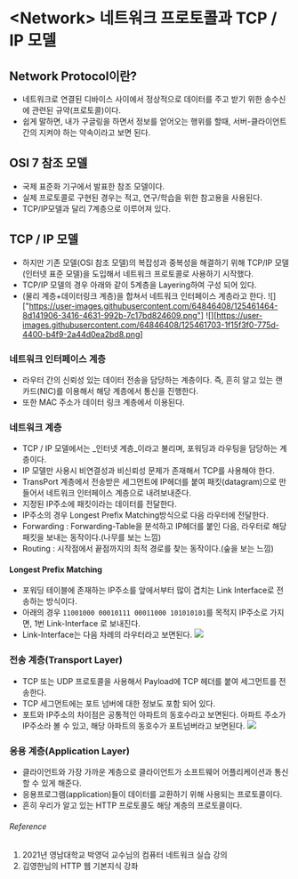 # \<Network\> 네트워크 프로토콜과 TCP / IP 모델

## Network Protocol이란?
- 네트워크로 연결된 디바이스 사이에서 정상적으로 데이터를 주고 받기 위한 송수신에 관련된 규약(프로토콜)이다.
- 쉽게 말하면, 내가 구글링을 하면서 정보를 얻어오는 행위를 할때, 서버-클라이언트간의 지켜야 하는 약속이라고 보면 된다.

## OSI 7 참조 모델
- 국제 표준화 기구에서 발표한 참조 모델이다.
- 실제 프로토콜로 구현된 경우는 적고, 연구/학습을 위한 참고용을 사용된다.
- TCP/IP모델과 달리 7계층으로 이루어져 있다.

## TCP / IP 모델
- 하지만 기존 모델(OSI 참조 모델)의 복잡성과 중복성을 해결하기 위해 TCP/IP 모델(인터넷 표준 모델)을 도입해서 네트워크 프로토콜로 사용하기 시작했다.
- TCP/IP 모델의 경우 아래와 같이 5계층을 Layering하여 구성 되어 있다.
- (물리 계층+데이터링크 계층)을 합쳐서 네트워크 인터페이스 계층라고 한다.
![]["https://user-images.githubusercontent.com/64846408/125461464-8d141906-3416-4631-992b-7c17bd824609.png"]
![][https://user-images.githubusercontent.com/64846408/125461703-1f15f3f0-775d-4400-b4f9-2a44d0ea2bd8.png]
### 네트워크 인터페이스 계층
- 라우터 간의 신뢰성 있는 데이터 전송을 담당하는 계층이다. 즉, 흔히 알고 있는 랜카드(NIC)를 이용해서 해당 계층에서 통신을 진행한다.
- 또한 MAC 주소가 데이터 링크 계층에서 이용된다.
		 
### 네트워크 계층
- TCP / IP 모델에서는 \_인터넷 계층\_이라고 불리며, 포워딩과 라우팅을 담당하는 계층이다.
- IP 모델만 사용시 비연결성과 비신뢰성 문제가 존재해서 TCP를 사용해야 한다.
- TransPort 계층에서 전송받은 세그먼트에 IP헤더를 붙여 패킷(datagram)으로 만들어서 네트워크 인터페이스 계층으로 내려보내준다.
- 지정된 IP주소에 패킷이라는 데이터를 전달한다.
- IP주소의 경우 Longest Prefix Matching방식으로 다음 라우터에 전달한다.
- Forwarding : Forwarding-Table을 분석하고 IP헤더를 붙인 다음, 라우터로 해당 패킷을 보내는 동작이다.(나무를 보는 느낌)
- Routing : 시작점에서 끝점까지의 최적 경로를 찾는 동작이다.(숲을 보는 느낌)

#### Longest Prefix Matching
- 포워딩 테이블에 존재하는 IP주소를 앞에서부터 많이 겹치는 Link Interface로 전송하는 방식이다.
- 아래의 경우 `11001000 00010111 00011000 101010101`를 목적지 IP주소로 가지면, 1번 Link-Interface 로 보내진다.
- Link-Interface는 다음 차례의 라우터라고 보면된다.
![][image-3]

### 전송 계층(Transport Layer)
- TCP 또는 UDP 프로토콜을 사용해서 Payload에 TCP 헤더를 붙여 세그먼트를 전송한다.
- TCP 세그먼트에는 포트 넘버에 대한 정보도 포함 되어 있다.
- 포트와 IP주소의 차이점은 공통적인 아파트의 동호수라고 보면된다. 아파트 주소가 IP주소라 볼 수 있고, 해당 아파트의 동호수가 포트넘버라고 보면된다.
![][image-4]

### 응용 계층(Application Layer)
- 클라이언트와 가장 가까운 계층으로 클라이언트가 소프트웨어 어플리케이션과 통신할 수 있게 해준다.
- 응용프로그램(application)들이 데이터를 교환하기 위해 사용되는 프로토콜이다.
- 흔히 우리가 알고 있는 HTTP 프로토콜도 해당 계층의 프로토콜이다.

###### Reference
1. 2021년 영남대학교 박영덕 교수님의 컴퓨터 네트워크 실습 강의
2. 김영한님의 HTTP 웹 기본지식 강좌

[image-1]:	file:///Users/hongchangsub/Desktop/posting-review/changsub/images/%E1%84%82%E1%85%A6%E1%84%90%E1%85%B3%E1%84%8B%E1%85%AF%E1%84%8F%E1%85%B3%20%E1%84%91%E1%85%B3%E1%84%85%E1%85%A9%E1%84%90%E1%85%A9%E1%84%8F%E1%85%A9%E1%86%AF%E1%84%80%E1%85%AA%20TCP:IP%203.png
[image-2]:	file:///Users/hongchangsub/Desktop/posting-review/changsub/images/%E1%84%82%E1%85%A6%E1%84%90%E1%85%B3%E1%84%8B%E1%85%AF%E1%84%8F%E1%85%B3%20%E1%84%91%E1%85%B3%E1%84%85%E1%85%A9%E1%84%90%E1%85%A9%E1%84%8F%E1%85%A9%E1%86%AF%E1%84%80%E1%85%AA%20TCP:IP%204.png
[image-3]:	file:///Users/hongchangsub/Desktop/posting-review/changsub/images/%E1%84%82%E1%85%A6%E1%84%90%E1%85%B3%E1%84%8B%E1%85%AF%E1%84%8F%E1%85%B3%20%E1%84%91%E1%85%B3%E1%84%85%E1%85%A9%E1%84%90%E1%85%A9%E1%84%8F%E1%85%A9%E1%86%AF%E1%84%80%E1%85%AA%20TCP:IP%201.png
[image-4]:	file:///Users/hongchangsub/Desktop/posting-review/changsub/images/%E1%84%82%E1%85%A6%E1%84%90%E1%85%B3%E1%84%8B%E1%85%AF%E1%84%8F%E1%85%B3%20%E1%84%91%E1%85%B3%E1%84%85%E1%85%A9%E1%84%90%E1%85%A9%E1%84%8F%E1%85%A9%E1%86%AF%E1%84%80%E1%85%AA%20TCP:IP%202.png
